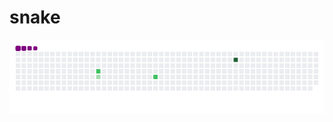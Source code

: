 # snake

![snake gif](https://github.com/rhsouza/rhsouza/blob/output/github-contribution-grid-snake.gif)
